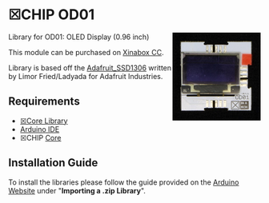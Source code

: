 
# ☒CHIP OD01 
<img src="extras/OD01 V0.4.11.JPG" width="35%" height="auto" align="right">
Library for OD01: OLED Display (0.96 inch)

This module can be purchased on [Xinabox CC](https://xinabox.cc/products/OD01/).

Library is based off the [Adafruit_SSD1306](https://github.com/adafruit/Adafruit_SSD1306) written by Limor Fried/Ladyada for Adafruit Industries.

## Requirements
  - [☒Core Library](https://github.com/xinabox/xCore)
  - [Arduino IDE](https://www.arduino.cc/en/main/software)
  - ☒CHIP [Core](https://xinabox.cc/collections/core)
  
## Installation Guide
To install the libraries please follow the guide provided on the [Arduino Website](https://www.arduino.cc/en/Guide/Libraries) under "**Importing a .zip Library**".
